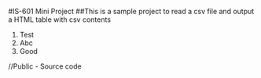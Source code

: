 #IS-601 Mini Project 
##This is a sample project to read a csv file and output a HTML table with csv contents
1. Test
2. Abc
3. Good

//Public - Source code
